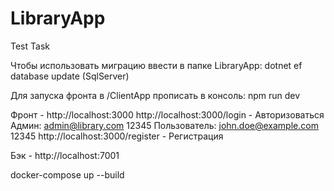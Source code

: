 # LibraryApp 
Test Task

Чтобы использовать миграцию ввести в папке LibraryApp:
dotnet ef database update 
(SqlServer)

Для запуска фронта в /ClientApp прописать в консоль:
npm run dev

Фронт - http://localhost:3000
        http://localhost:3000/login - Авторизоваться 
            Админ: admin@library.com 
                   12345 
            Пользователь: john.doe@example.com 
                          12345 
        http://localhost:3000/register - Регистрация 
        
        
Бэк - http://localhost:7001

docker-compose up --build
